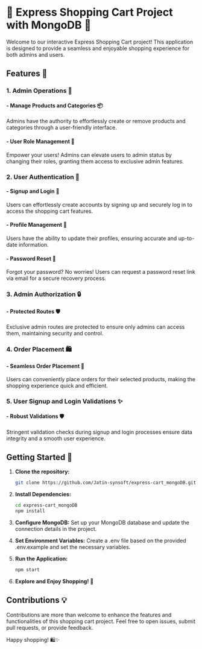 # 🛒 Express Shopping Cart Project with MongoDB 🚀

Welcome to our interactive Express Shopping Cart project! This application is designed to provide a seamless and enjoyable shopping experience for both admins and users.

## Features 🌟

### 1. Admin Operations 💼

#### - Manage Products and Categories 📦

Admins have the authority to effortlessly create or remove products and categories through a user-friendly interface.

#### - User Role Management 🤖

Empower your users! Admins can elevate users to admin status by changing their roles, granting them access to exclusive admin features.

### 2. User Authentication 🔐

#### - Signup and Login 🚀

Users can effortlessly create accounts by signing up and securely log in to access the shopping cart features.

#### - Profile Management 🔄

Users have the ability to update their profiles, ensuring accurate and up-to-date information.

#### - Password Reset 🔑

Forgot your password? No worries! Users can request a password reset link via email for a secure recovery process.

### 3. Admin Authorization 🔒

#### - Protected Routes 🛡️

Exclusive admin routes are protected to ensure only admins can access them, maintaining security and control.

### 4. Order Placement 🛍️

#### - Seamless Order Placement 🚚

Users can conveniently place orders for their selected products, making the shopping experience quick and efficient.

### 5. User Signup and Login Validations ✨

#### - Robust Validations 🛡️

Stringent validation checks during signup and login processes ensure data integrity and a smooth user experience.

## Getting Started 🚀

1. **Clone the repository:**
   ```bash
   git clone https://github.com/Jatin-synsoft/express-cart_mongoDB.git
   ```

2. **Install Dependencies:**
   ```bash
   cd express-cart_mongoDB
   npm install
   ```

3. **Configure MongoDB:**
   Set up your MongoDB database and update the connection details in the project.

4. **Set Environment Variables:**
  Create a .env file based on the provided .env.example and set the necessary variables.

5. **Run the Application:**
   ```bash
   npm start
   ```

6. **Explore and Enjoy Shopping! 🎉**

## Contributions 💡

Contributions are more than welcome to enhance the features and functionalities of this shopping cart project. Feel free to open issues, submit pull requests, or provide feedback.

Happy shopping! 🛍️✨
